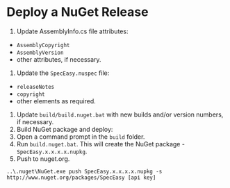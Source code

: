 # Deploy a NuGet Release

1. Update AssemblyInfo.cs file attributes:
  - `AssemblyCopyright`
  - `AssemblyVersion`
  - other attributes, if necessary.
1. Update the `SpecEasy.nuspec` file:
  - `releaseNotes`
  - `copyright`
  - other elements as required.
1. Update `build/build.nuget.bat` with new builds and/or version numbers, if necessary.
1. Build NuGet package and deploy:
  1. Open a command prompt in the `build` folder.
  1. Run `build.nuget.bat`. This will create the NuGet package - `SpecEasy.x.x.x.x.nupkg`.
  1. Push to nuget.org.

    ..\.nuget\NuGet.exe push SpecEasy.x.x.x.x.nupkg -s http://www.nuget.org/packages/SpecEasy [api key]


